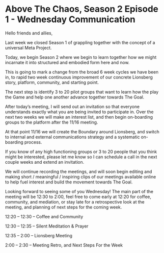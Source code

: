 # Above The Chaos, Season 2 Episode 1 - Wednesday Communication 

Hello friends and allies,

Last week we closed Season 1 of grappling together with the concept of a universal Meta Project.

Today, we begin Season 2 where we begin to learn together how we might incarnate it into structured and embodied form here and now.

This is going to mark a change from the broad 6 week cycles we have been in, to rapid two week continuous improvement of our concrete Lionsberg story, platform, community, and starting point.

The next step is identify 3 to 20 pilot groups that want to learn how the play the Game and help one another advance together towards The Goal.

After today’s meeting, I will send out an invitation so that everyone understands exactly what you are being invited to participate in. Over the next two weeks we will make an interest list, and then begin on-boarding groups to the platform after the 11/16 meeting.

At that point 11/16 we will create the Boundary around Lionsberg, and switch to internal and external communications strategy and a systematic on-boarding process.

If you know of any high functioning groups or 3 to 20 people that you think might be interested, please let me know so I can schedule a call in the next couple weeks and extend an invitation.

We will continue recording the meetings, and will soon begin editing and making short / meaningful / inspiring clips of our meetings available online to help fuel interest and build the movement towards The Goal.

Looking forward to seeing some of you Wednesday! The main part of the meeting will be 12:30 to 2:00, feel free to come early at 12:20 for coffee, community, and mediation, or stay late for a retrospective look at the meeting, and planning of next steps for the coming week.

12:20 – 12:30 – Coffee and Community

12:30 – 12:35 – Silent Meditation & Prayer

12:35 – 2:00 – Lionsberg Meeting

2:00 – 2:30 – Meeting Retro, and Next Steps For the Week